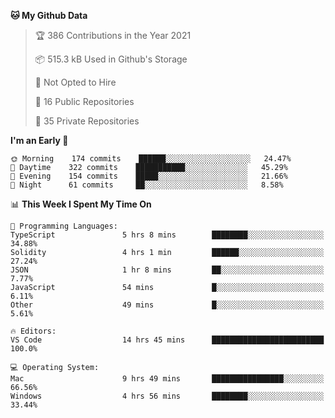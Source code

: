 <!--START_SECTION:waka-->
**🐱 My Github Data** 

> 🏆 386 Contributions in the Year 2021
 > 
> 📦 515.3 kB Used in Github's Storage 
 > 
> 🚫 Not Opted to Hire
 > 
> 📜 16 Public Repositories 
 > 
> 🔑 35 Private Repositories  
 > 
**I'm an Early 🐤** 

```text
🌞 Morning    174 commits    ██████░░░░░░░░░░░░░░░░░░░   24.47% 
🌆 Daytime    322 commits    ███████████░░░░░░░░░░░░░░   45.29% 
🌃 Evening    154 commits    █████░░░░░░░░░░░░░░░░░░░░   21.66% 
🌙 Night      61 commits     ██░░░░░░░░░░░░░░░░░░░░░░░   8.58%

```


📊 **This Week I Spent My Time On** 

```text
💬 Programming Languages: 
TypeScript               5 hrs 8 mins        ████████░░░░░░░░░░░░░░░░░   34.88% 
Solidity                 4 hrs 1 min         ██████░░░░░░░░░░░░░░░░░░░   27.24% 
JSON                     1 hr 8 mins         ██░░░░░░░░░░░░░░░░░░░░░░░   7.77% 
JavaScript               54 mins             █░░░░░░░░░░░░░░░░░░░░░░░░   6.11% 
Other                    49 mins             █░░░░░░░░░░░░░░░░░░░░░░░░   5.61%

🔥 Editors: 
VS Code                  14 hrs 45 mins      █████████████████████████   100.0%

💻 Operating System: 
Mac                      9 hrs 49 mins       ████████████████░░░░░░░░░   66.56% 
Windows                  4 hrs 56 mins       ████████░░░░░░░░░░░░░░░░░   33.44%

```


<!--END_SECTION:waka-->

